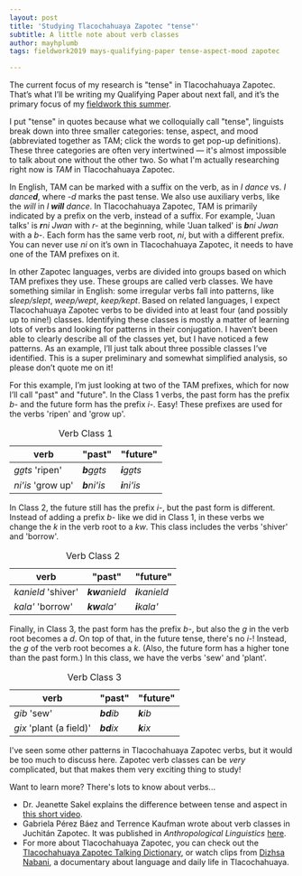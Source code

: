 ```yaml
---
layout: post
title: 'Studying Tlacochahuaya Zapotec "tense"'
subtitle: A little note about verb classes
author: mayhplumb
tags: fieldwork2019 mays-qualifying-paper tense-aspect-mood zapotec

---
```


The current focus of my research is "tense" in Tlacochahuaya Zapotec. That’s what I’ll be writing my <a tabindex="0" class="jargon" data-toggle="popover" data-content="A paper you write to prove you’re ready to write a doctoral dissertation. In my department, it’s about the same length and rigor as a Master’s thesis.">Qualifying Paper</a> about next fall, and it’s the primary focus of my <a title="Posts about my 2019 fieldwork" href="/blog/tag/fieldwork2019/">fieldwork this summer</a>.

I put "tense" in quotes because what we colloquially call "tense", linguists break down into three smaller categories: <a tabindex="0" class="jargon" data-toggle="popover" data-content="The chronology of events. When something happened relative to a certain point in time. Did it happen yesterday? Three years ago? Is it going to happen tomorrow?">tense</a>, <a tabindex="0" class="jargon" data-toggle="popover" data-content='Roughly, the state of the events progress — is it completed? in progress? ongoing? happening regularly? Some people call this the "shape" of the event.'>aspect</a>, and <a tabindex="0" class="jargon" data-toggle="popover" data-content="How real the event is. Is it something that definitely happened? Or something that was supposed to happen but didn't? Something that might happen? Something that will definitely happen tomorrow?">mood</a> (abbreviated together as TAM; click the words to get pop-up definitions).  These three categories are often very intertwined — it's almost impossible to talk about one without the other two.  So what I'm actually researching right now is <i>TAM</i> in Tlacochahuaya Zapotec.<!--excerpt--><a tabindex="0" class="footnote" data-toggle="popover" data-content="Most TAM markers in Zapotec languages are described as being primarily aspectual (having to do with aspect). But they also have implications about tense and mood."></a>

In English, TAM can be marked with a suffix on the verb, as in <i>I dance</i> vs. <i>I dance<b>d</b></i>, where <i>-d</i> marks the past tense. We also use auxiliary verbs, like the <i>will</i> in <i>I <b>will</b> dance</i>. In Tlacochahuaya Zapotec, TAM is primarily indicated by a prefix on the verb, instead of a suffix.  For example, 'Juan talks' is <i><b>r</b>ni Jwan</i> with <i>r-</i> at the beginning, while 'Juan talked' is <i><b>b</b>ni Jwan</i> with a <i>b-</i>.<a tabindex="0" class="footnote" data-toggle="popover" data-content="You might also notice that in Tlacochahuaya Zapotec, the subject comes after the verb rather than before!"></a>  Each form has the same verb <a tabindex="0" class="jargon" data-toggle="popover" data-content="This is the part that encodes the actual meaning of the verb, 'talk'. We would hypothesize that the speaker stores the verb root in their memory, and constructs each form of the verb by applying rules about how TAM works.">root</a>, <i>ni</i>, but with a different prefix. You can never use <i>ni</i> on it’s own in Tlacochahuaya Zapotec, it needs to have one of the TAM prefixes on it.

In other Zapotec languages, verbs are divided into groups based on which TAM prefixes they use. These groups are called verb <span class="jargon">classes</span>. We have something similar in English: some irregular verbs fall into patterns, like <i>sleep/slept</i>, <i>weep/wept</i>, <i>keep/kept</i>.<a tabindex="0" class="footnote" data-toggle="popover" data-content="You can also have classes of other parts of speech. For example, Spanish has two noun classes, commonly called masculine (<i>el cielo</i> 'the sky') and feminine (<i>la biblioteca</i> 'the library')."></a> Based on related languages, I expect Tlacochahuaya Zapotec verbs to be divided into at least four (and possibly up to nine!) classes.  Identifying these classes is mostly a matter of learning lots of verbs and looking for patterns in their conjugation. I haven’t been able to clearly describe all of the classes yet, but I have noticed a few patterns.  As an example, I’ll just talk about three possible classes I’ve identified.  This is a super preliminary and somewhat simplified analysis, so please don’t quote me on it!

For this example, I’m just looking at two of the TAM prefixes, which for now I’ll call "past" and "future".<a tabindex="0" class="footnote" data-toggle="popover" data-content="It is more complicated than this!"></a>  In the Class 1 verbs, the past form has the prefix <i>b-</i> and the future form has the prefix <i>i-</i>. Easy! These prefixes are used for the verbs 'ripen' and 'grow up'.

<table class="center">
    <caption>Verb Class 1</caption>
    <thead>
        <tr> <th>verb</th> <th>"past"</th> <th>"future"</th> </tr>
    </thead>
    <tbody>
        <tr> <td><i>ga̰ts</i> 'ripen'</td> <td><i><b>b</b>ga̰ts</i></td> <td><i><b>i</b>ga̰ts</i></td> </tr>
        <tr> <td><i>ni'is</i> 'grow up'</td> <td><i><b>b</b>ni'is</i></td> <td><i><b>i</b>ni'is</i></td> </tr>
    </tbody>
</table>

In Class 2, the future still has the prefix <i>i-</i>, but the past form is different. Instead of adding a prefix <i>b-</i> like we did in Class 1, in these verbs we change the <i>k</i> in the verb root to a <i>kw</i>.<a tabindex="0" class="footnote" data-toggle="popover" data-content="So far, all the verbs in this group begin with <i>k</i>."></a>  This class includes the verbs 'shiver' and 'borrow'.


<table class="center">
    <caption>Verb Class 2</caption>
    <thead>
        <tr> <th>verb</th> <th>"past"</th> <th>"future"</th> </tr>
    </thead>
    <tbody>
        <tr> <td><i>kanield</i> 'shiver'</td> <td><i><b>kw</b>anield</i></td> <td><i><b>i</b>kanield</i></td> </tr>
        <tr> <td><i>kala'</i> 'borrow'</td> <td><i><b>kw</b>ala'</i></td> <td><i><b>i</b>kala'</i></td> </tr>
    </tbody>
</table>

Finally, in Class 3, the past form has the prefix <i>b-</i>, but also the <i>g</i> in the verb root becomes a <i>d</i>.<a tabindex="0" class="footnote" data-toggle="popover" data-content="So far, all the verbs in this group begin with <i>g<i>."></a>   On top of that, in the future tense, there's no <i>i-</i>! Instead, the <i>g</i> of the verb root becomes a <i>k</i>. (Also, the future form has a higher tone than the past form.) In this class, we have the verbs 'sew' and 'plant'.

<table class="center">
    <caption>Verb Class 3</caption>
    <thead>
        <tr> <th>verb</th> <th>"past"</th> <th>"future"</th> </tr>
    </thead>
    <tbody>
        <tr> <td><i>gib</i> 'sew'</td> <td><i><b>bd</b>ib</i></td> <td><i><b>k</b>ib</i></td> </tr>
        <tr> <td><i>gix</i> 'plant (a field)'<a tabindex="0" class="footnote" data-toggle="popover" data-content="This verb is used specifically when you're planting something that grows as a field, rather than in rows. For example, they use this verb to describe planting alfalfa and parsley."></a></td> <td><i><b>bd</b>ix</i></td> <td><i><b>k</b>ix</i></td> </tr>
    </tbody>
</table>

I've seen some other patterns in Tlacochahuaya Zapotec verbs, but it would be too much to discuss here. Zapotec verb classes can be <i>very</i> complicated, but that makes them very exciting thing to study!

Want to learn more? There's lots to know about verbs...
<ul>
    <li>Dr. Jeanette Sakel explains the difference between tense and aspect in <a target="_blank" title="'Tense and aspect' on YouTube" href="https://youtu.be/VM8GlP6avF4">this short video</a>.</li>
    <li>Gabriela Pérez Báez and Terrence Kaufman wrote about verb classes in Juchitán Zapotec. It was published in <i>Anthropological Linguistics</i> <a target="_blank" title="Verb Classes in Juchitán Zapotec, available from Project Muse" href="http://doi.org/10.1353/anl.2016.0030">here</a>.</li>
    <li>For more about Tlacochahuaya Zapotec, you can check out the <a target='_blank' title='Explore the Tlacochahuaya Zapotec Talking Dictionary' href='http://talkingdictionary.swarthmore.edu/tlacochahuaya/'>Tlacochahuaya Zapotec Talking Dictionary</a>, or watch clips from <a target='_blank' title='Watch Dizhsa Nabani' href='https://doculabs.haverford.edu/dizhsanabani/watch/'>Dizhsa Nabani</a>, a documentary about language and daily life in Tlacochahuaya.</li>
</ul>
